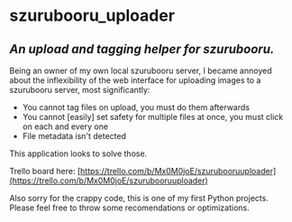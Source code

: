 # szurubooru_uploader

## *An upload and tagging helper for szurubooru.*

Being an owner of my own local szurubooru server, I became annoyed about the inflexibility of the web interface for uploading images to a szurubooru server, most significantly:

  * You cannot tag files on upload, you must do them afterwards
  * You cannot [easily] set safety for multiple files at once, you must click on each and every one
  * File metadata isn't detected

This application looks to solve those.

Trello board here: [https://trello.com/b/Mx0M0joE/szurubooruuploader](https://trello.com/b/Mx0M0joE/szurubooruuploader)

Also sorry for the crappy code, this is one of my first Python projects. Please feel free to throw some recomendations or optimizations.